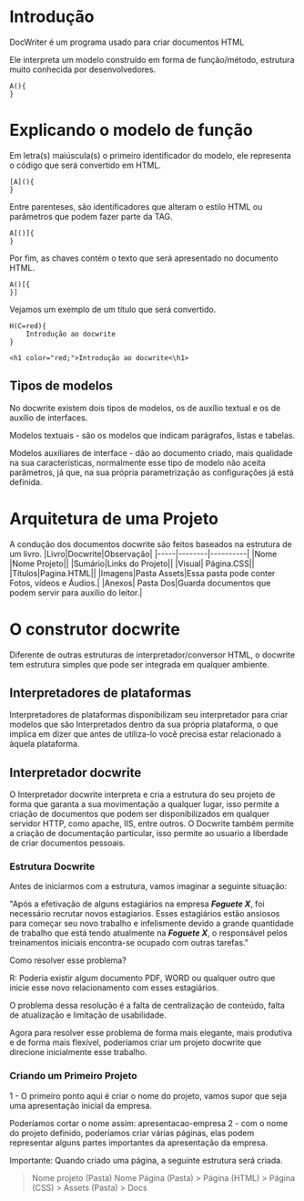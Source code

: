 # Introdução

DocWriter é um programa usado para criar documentos HTML

Ele interpreta um modelo construído em forma de função/método, estrutura muito conhecida por desenvolvedores.
```
A(){
}
```
# Explicando o modelo de função
Em letra(s) maiúscula(s) o primeiro identificador do modelo, ele representa o código que será convertido em HTML. 
```
[A](){
}
```
Entre parenteses, são identificadores que alteram o estilo HTML ou parâmetros que podem fazer parte da TAG.

```
A[()]{
}
```
Por fim, as chaves contém o texto que será apresentado no documento HTML.
```
A()[{
}]
```
Vejamos um exemplo de um título que será convertido.
```
H(C=red){
    Introdução ao docwrite
}
```
```
<h1 color="red;">Introdução ao docwrite<\h1>
```
## Tipos de modelos
No docwrite existem dois tipos de modelos, os de auxílio textual e os de auxílio de interfaces.

Modelos textuais - são os modelos que indicam parágrafos, listas e tabelas.

Modelos auxiliares de interface - dão ao documento criado, mais qualidade na sua características, normalmente esse tipo de modelo não aceita parâmetros, já que, na sua própria parametrização as configurações já está definida.

# Arquitetura de uma Projeto
A condução dos documentos docwrite são feitos baseados na estrutura de um livro.
|Livro|Docwrite|Observação|
|-----|--------|----------|
|Nome |Nome Projeto||
|Sumário|Links do Projeto||
|Visual| Página.CSS||
|Títulos|Pagina.HTML||
|Imagens|Pasta Assets|Essa pasta pode conter Fotos, vídeos e Áudios.|
|Anexos| Pasta Dos|Guarda documentos que podem servir para auxílio do leitor.|

# O construtor docwrite
Diferente de outras estruturas de interpretador/conversor HTML, o docwrite tem estrutura simples que pode ser integrada em qualquer ambiente.

## Interpretadores de plataformas
Interpretadores de plataformas disponibilizam seu interpretador para criar modelos que são Interpretados dentro da sua própria plataforma, o que implica em dizer que antes de utiliza-lo você precisa estar relacionado a àquela plataforma.

## Interpretador docwrite
O Interpretador docwrite interpreta e cria a estrutura do seu projeto de forma que garanta a sua movimentação a qualquer lugar, isso permite a criação de documentos que podem ser disponibilizados em qualquer servidor HTTP, como apache, IIS, entre outros. O Docwrite também permite a criação de documentação particular, isso permite ao usuario a liberdade de criar documentos pessoais.

### Estrutura Docwrite
Antes de iniciarmos com a estrutura, vamos imaginar a seguinte situação:

"Após a efetivação de alguns estagiários na empresa ***Foguete X***, foi necessário recrutar novos estagiarios.  Esses estagiários estão ansiosos para começar seu novo trabalho e infelismente devido a grande quantidade de trabalho que está tendo atualmente na ***Foguete X***, o responsável pelos treinamentos iniciais encontra-se ocupado com outras tarefas."

Como resolver esse problema?

R: Poderia existir algum documento PDF, WORD ou qualquer outro que inicie esse novo relacionamento com esses estagiários.

O problema dessa resolução é a falta de centralização de conteúdo, falta de atualização e limitação de usabilidade.

Agora para resolver esse problema de forma mais elegante, mais produtiva e de forma mais flexível, poderíamos criar um projeto docwrite que direcione inicialmente esse trabalho.

### Criando um Primeiro Projeto 
1 - O primeiro ponto aqui é criar o nome do projeto, vamos supor que seja uma apresentação inicial da empresa.

Poderíamos cortar o nome assim: apresentacao-empresa
2 - com o nome do projeto definido, poderíamos criar várias páginas, elas podem representar alguns partes importantes da apresentação da empresa.

Importante: Quando criado uma página, a seguinte estrutura será criada.

> Nome projeto (Pasta)
  > Nome Página (Pasta)
    > Página (HTML)
    > Página (CSS)
    > Assets (Pasta) 
    > Docs
   
